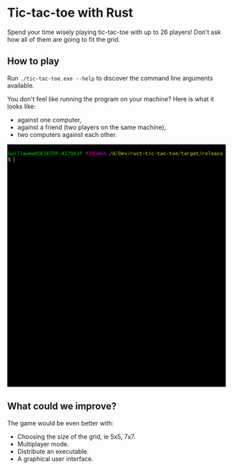 # Tic-tac-toe with Rust
Spend your time wisely playing tic-tac-toe with up to 26 players! Don't ask how all of them are going to fit the grid.

## How to play
Run `./tic-tac-toe.exe --help` to discover the command line arguments available.

You don't feel like running the program on your machine? Here is what it looks like:

* against one computer,
* against a friend (two players on the same machine),
* two computers against each other.

![Play against computers](demo/default-humans-computers.gif)

## What could we improve?
The game would be even better with:

* Choosing the size of the grid, ie 5x5, 7x7.
* Multiplayer mode.
* Distribute an executable.
* A graphical user interface.
